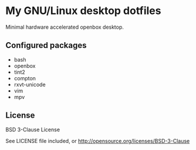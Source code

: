My GNU/Linux desktop dotfiles
=============================

Minimal hardware accelerated openbox desktop.

Configured packages
-------------------

* bash
* openbox
* tint2
* compton
* rxvt-unicode
* vim
* mpv

License
-------

BSD 3-Clause License

See LICENSE file included, or http://opensource.org/licenses/BSD-3-Clause
